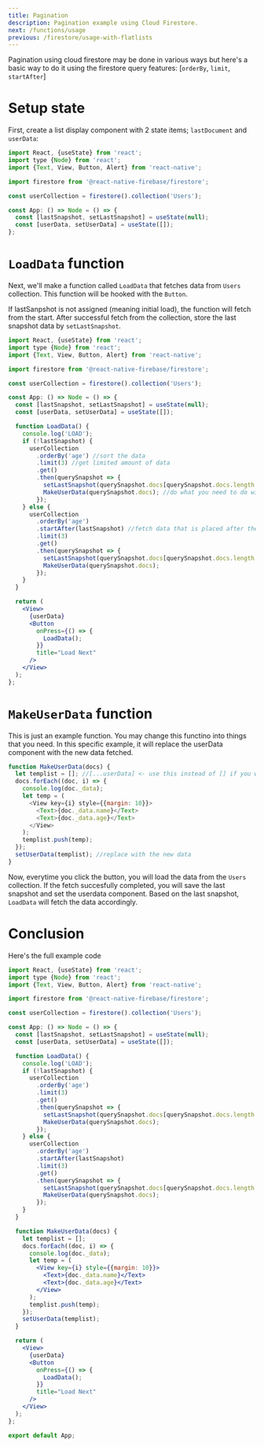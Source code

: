 ```yaml
---
title: Pagination
description: Pagination example using Cloud Firestore.
next: /functions/usage
previous: /firestore/usage-with-flatlists
---
```


Pagination using cloud firestore may be done in various ways but here's a basic way to do it using the firestore query features:
[`orderBy`, `limit`, `startAfter`]

# Setup state

First, create a list display component with 2 state items; `lastDocument` and `userData`:

```jsx
import React, {useState} from 'react';
import type {Node} from 'react';
import {Text, View, Button, Alert} from 'react-native';

import firestore from '@react-native-firebase/firestore';

const userCollection = firestore().collection('Users');

const App: () => Node = () => {
  const [lastSnapshot, setLastSnapshot] = useState(null);
  const [userData, setUserData] = useState([]);
};
```

# `LoadData` function

Next, we'll make a function called `LoadData` that fetches data from `Users` collection.
This function will be hooked with the `Button`.

If lastSanpshot is not assigned (meaning initial load), the function will fetch from the start.
After successful fetch from the collection, store the last snapshot data by `setLastSnapshot`.

```jsx
import React, {useState} from 'react';
import type {Node} from 'react';
import {Text, View, Button, Alert} from 'react-native';

import firestore from '@react-native-firebase/firestore';

const userCollection = firestore().collection('Users');

const App: () => Node = () => {
  const [lastSnapshot, setLastSnapshot] = useState(null);
  const [userData, setUserData] = useState([]);

  function LoadData() {
    console.log('LOAD');
    if (!lastSnapshot) {
      userCollection
        .orderBy('age') //sort the data
        .limit(3) //get limited amount of data
        .get()
        .then(querySnapshot => {
          setLastSnapshot(querySnapshot.docs[querySnapshot.docs.length - 1]); //set up last snapshot for pagination
          MakeUserData(querySnapshot.docs); //do what you need to do with the data
        });
    } else {
      userCollection
        .orderBy('age')
        .startAfter(lastSnapshot) //fetch data that is placed after the last snapshot that we fetched before.
        .limit(3)
        .get()
        .then(querySnapshot => {
          setLastSnapshot(querySnapshot.docs[querySnapshot.docs.length - 1]);
          MakeUserData(querySnapshot.docs);
        });
    }
  }

  return (
    <View>
      {userData}
      <Button
        onPress={() => {
          LoadData();
        }}
        title="Load Next"
      />
    </View>
  );
};
```

# `MakeUserData` function

This is just an example function. You may change this functino into things that you need.
In this specific example, it will replace the userData component with the new data fetched.

```js
function MakeUserData(docs) {
  let templist = []; //[...userData] <- use this instead of [] if you want to save the previous data.
  docs.forEach((doc, i) => {
    console.log(doc._data);
    let temp = (
      <View key={i} style={{margin: 10}}>
        <Text>{doc._data.name}</Text>
        <Text>{doc._data.age}</Text>
      </View>
    );
    templist.push(temp);
  });
  setUserData(templist); //replace with the new data
}
```

Now, everytime you click the button, you will load the data from the `Users` collection.
If the fetch succesfully completed, you will save the last snapshot and set the userdata component.
Based on the last snapshot, `LoadData` will fetch the data accordingly.

# Conclusion

Here's the full example code

```jsx
import React, {useState} from 'react';
import type {Node} from 'react';
import {Text, View, Button, Alert} from 'react-native';

import firestore from '@react-native-firebase/firestore';

const userCollection = firestore().collection('Users');

const App: () => Node = () => {
  const [lastSnapshot, setLastSnapshot] = useState(null);
  const [userData, setUserData] = useState([]);

  function LoadData() {
    console.log('LOAD');
    if (!lastSnapshot) {
      userCollection
        .orderBy('age')
        .limit(3)
        .get()
        .then(querySnapshot => {
          setLastSnapshot(querySnapshot.docs[querySnapshot.docs.length - 1]);
          MakeUserData(querySnapshot.docs);
        });
    } else {
      userCollection
        .orderBy('age')
        .startAfter(lastSnapshot)
        .limit(3)
        .get()
        .then(querySnapshot => {
          setLastSnapshot(querySnapshot.docs[querySnapshot.docs.length - 1]);
          MakeUserData(querySnapshot.docs);
        });
    }
  }

  function MakeUserData(docs) {
    let templist = [];
    docs.forEach((doc, i) => {
      console.log(doc._data);
      let temp = (
        <View key={i} style={{margin: 10}}>
          <Text>{doc._data.name}</Text>
          <Text>{doc._data.age}</Text>
        </View>
      );
      templist.push(temp);
    });
    setUserData(templist);
  }

  return (
    <View>
      {userData}
      <Button
        onPress={() => {
          LoadData();
        }}
        title="Load Next"
      />
    </View>
  );
};

export default App;
```
